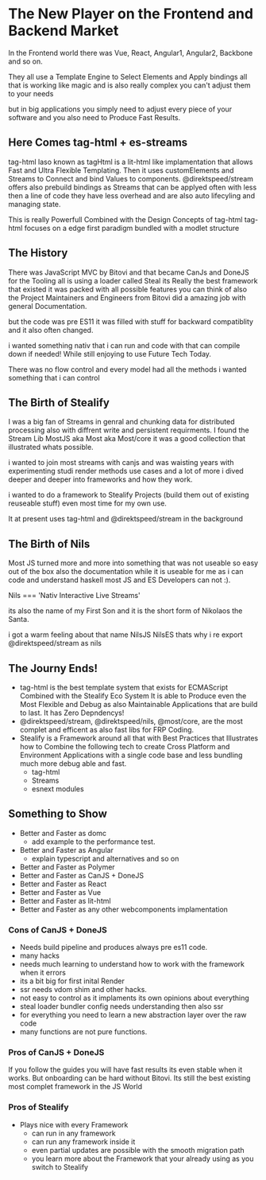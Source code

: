 # The New Player on the Frontend and Backend Market
In the Frontend world there was Vue, React, Angular1, Angular2, Backbone and so on.

They all use a Template Engine to Select Elements and Apply bindings all that is 
working like magic and is also really complex you can't adjust them to your needs

but in big applications you simply need to adjust every piece of your software
and you also need to Produce Fast Results.

## Here Comes tag-html + es-streams
tag-html laso known as tagHtml is a lit-html like implamentation that allows
Fast and Ultra Flexible Templating. Then it uses customElements and Streams
to Connect and bind Values to components. @direktspeed/stream offers also
prebuild bindings as Streams that can be applyed often with less then a line
of code they have less overhead and are also auto lifecyling and managing state.

This is really Powerfull Combined with the Design Concepts of tag-html
tag-html focuses on a edge first paradigm bundled with a modlet structure


## The History
There was JavaScript MVC by Bitovi and that became CanJs and DoneJS for the Tooling 
all is using a loader called Steal its Really the best framework that existed it 
was packed with all possible features you can think of also the Project Maintainers
and Engineers from Bitovi did a amazing job with general Documentation.

but the code was pre ES11 it was filled with stuff for backward compatiblity and it 
also often changed.

i wanted something nativ that i can run and code with that can compile down if needed!
While still enjoying to use Future Tech Today.

There was no flow control and every model had all the methods i wanted something that i can control

## The Birth of Stealify
I was a big fan of Streams in genral and chunking data for distributed processing also with diffrent
write and persistent requirments. I found the Stream Lib MostJS aka Most aka Most/core it was a good
collection that illustrated whats possible.

i wanted to join most streams with canjs and was waisting years with experimenting studi render methods
use cases and a lot of more i dived deeper and deeper into frameworks and how they work.

i wanted to do a framework to Stealify Projects (build them out of existing reuseable stuff) even most 
time for my own use.

It at present uses tag-html and @direktspeed/stream in the background

## The Birth of Nils
Most JS turned more and more into something that was not useable so easy out of the box also the documentation
while it is useable for me as i can code and understand haskell most JS and ES Developers can not :).

Nils === 'Nativ Interactive Live Streams'

its also the name of my First Son and it is the short form of Nikolaos the Santa.

i got a warm feeling about that name NilsJS NilsES thats why i re export @direktspeed/stream as nils


## The Journy Ends!
- tag-html is the best template system that exists for ECMAScript Combined with the Stealify Eco System
It is able to Produce even the Most Flexible and Debug as also Maintainable Applications that are build
to last. It has Zero Depndencys!
- @direktspeed/stream, @direktspeed/nils, @most/core, are the most complet and efficent as also fast
libs for FRP Coding.
- Stealify is a Framework around all that with Best Practices that Illustrates how to Combine the following 
tech to create Cross Platform and Environment Applications with a single code base and less bundling much
more debug able and fast.
  - tag-html
  - Streams
  - esnext modules


## Something to Show
- Better and Faster as domc
  - add example to the performance test.
- Better and Faster as Angular
  - explain typescript and alternatives and so on
- Better and Faster as Polymer
- Better and Faster as CanJS + DoneJS
- Better and Faster as React
- Better and Faster as Vue
- Better and Faster as lit-html
- Better and Faster as any other webcomponents implamentation



### Cons of CanJS + DoneJS
- Needs build pipeline and produces always pre es11 code.
- many hacks
- needs much learning to understand how to work with the framework when it errors
- its a bit big for first inital Render
- ssr needs vdom shim and other hacks.
- not easy to control as it implaments its own opinions about everything
- steal loader bundler config needs understanding then also ssr
- for everything you need to learn a new abstraction layer over the raw code
- many functions are not pure functions.

### Pros of CanJS + DoneJS
If you follow the guides you will have fast results its even stable when it works.
But onboarding can be hard without Bitovi. Its still the best existing most complet
framework in the JS World

### Pros of Stealify
- Plays nice with every Framework 
  - can run in any framework 
  - can run any framework inside it
  - even partial updates are possible with the smooth migration path
  - you learn more about the Framework that your already using as you switch to Stealify
